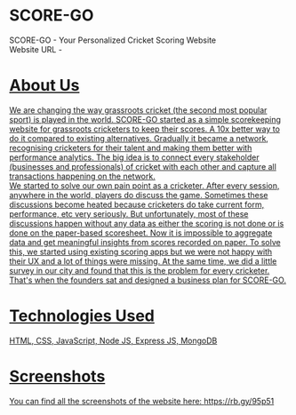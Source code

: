 # SCORE-GO
SCORE-GO - Your Personalized Cricket Scoring Website<br/>
Website URL - <a href="https://www.scorego.live/" target="_blank"/>

# About Us
We are changing the way grassroots cricket (the second most popular sport) is played in the world. SCORE-GO started as a simple scorekeeping website for grassroots cricketers to keep their scores. A 10x better way to do it compared to existing alternatives. Gradually it became a network, recognising cricketers for their talent and making them better with performance analytics. The big idea is to connect every stakeholder (businesses and professionals) of cricket with each other and capture all transactions happening on the network.<br/>
We started to solve our own pain point as a cricketer. After every session, anywhere in the world, players do discuss the game. Sometimes these discussions become heated because cricketers do take current form, performance, etc very seriously. But unfortunately, most of these discussions happen without any data as either the scoring is not done or is done on the paper-based scoresheet. Now it is impossible to aggregate data and get meaningful insights from scores recorded on paper. To solve this, we started using existing scoring apps but we were not happy with their UX and a lot of things were missing. At the same time, we did a little survey in our city and found that this is the problem for every cricketer. That's when the founders sat and designed a business plan for SCORE-GO.<br/>

# Technologies Used
HTML, CSS, JavaScript, Node JS, Express JS, MongoDB

# Screenshots
You can find all the screenshots of the website here: https://rb.gy/95p51
